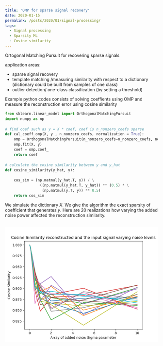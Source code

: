 ```yaml
---
title: 'OMP for sparse signal recovery'
date: 2020-01-15
permalink: /posts/2020/01/signal-processing/
tags:
  - Signal processing
  - Sparsity ML
  - Cosine similarity
---
```


Ortogonal Matching Pursuit for recovering sparse signals


application areas: 
- sparse signal recovery
- template matching /measuring similarity with respect to a dictionary (dictionary could be built from samples of one class)
- outlier detection/ one-class classification (by setting a threshold)

Example python codes consists of solving coeffients using OMP and measure the reconstruction error using cosine similarity 

```python
from sklearn.linear_model import OrthogonalMatchingPursuit
import numpy as np

# find coef such as y = X * coef, coef is n_nonzero_coefs sparse
def cal_coeff_omp(X, y , n_nonzero_coefs, normalization = True):
    omp = OrthogonalMatchingPursuit(n_nonzero_coefs=n_nonzero_coefs, normalize=normalization)
    omp.fit(X, y)
    coef = omp.coef_
    return coef

# calculate the cosine similarity between y and y_hat
def cosine_similarity(y_hat, y):

    cos_sim = (np.matmul(y_hat.T, y)) / \
                ((np.matmul(y_hat.T, y_hat)) ** (0.5) * \
                 (np.matmul(y.T, y)) ** 0.5)
    return cos_sim
```

We simulate the dictionary $X$. 
We give the algorithm the exact sparsity of coefficient that generates $y$. 
Here are $20$ realizations how varying the added noise power affected the reconstruction similarity. 

<br/><img src='/images/blog-omp/Similarity_cs_noise20.png' width="600">